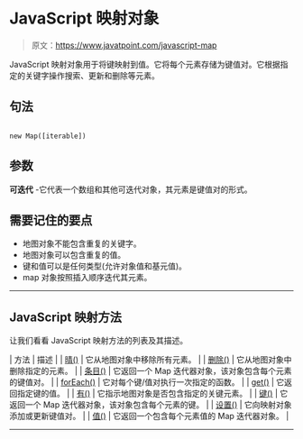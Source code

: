 # JavaScript 映射对象

> 原文：<https://www.javatpoint.com/javascript-map>

JavaScript 映射对象用于将键映射到值。它将每个元素存储为键值对。它根据指定的关键字操作搜索、更新和删除等元素。

## 句法

```

new Map([iterable])

```

## 参数

**可迭代** -它代表一个数组和其他可迭代对象，其元素是键值对的形式。

## 需要记住的要点

*   地图对象不能包含重复的关键字。
*   地图对象可以包含重复的值。
*   键和值可以是任何类型(允许对象值和基元值)。
*   map 对象按照插入顺序迭代其元素。

* * *

## JavaScript 映射方法

让我们看看 JavaScript 映射方法的列表及其描述。

| 方法 | 描述 |
| [晴()](javascript-map-clear-method) | 它从地图对象中移除所有元素。 |
| [删除()](javascript-map-delete-method) | 它从地图对象中删除指定的元素。 |
| [条目()](javascript-map-entries-method) | 它返回一个 Map 迭代器对象，该对象包含每个元素的键值对。 |
| [forEach()](javascript-map-foreach-method) | 它对每个键/值对执行一次指定的函数。 |
| [get()](javascript-map-get-method) | 它返回指定键的值。 |
| [有()](javascript-map-has-method) | 它指示地图对象是否包含指定的关键元素。 |
| [键()](javascript-map-keys-method) | 它返回一个 Map 迭代器对象，该对象包含每个元素的键。 |
| [设置()](javascript-map-set-method) | 它向映射对象添加或更新键值对。 |
| [值()](javascript-map-values-method) | 它返回一个包含每个元素值的 Map 迭代器对象。 |

* * *